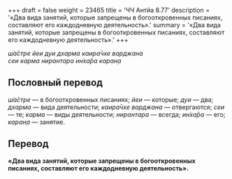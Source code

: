 +++
draft = false
weight = 23465
title = 'ЧЧ Антйа 8.77'
description = '«Два вида занятий, которые запрещены в богооткровенных писаниях, составляют его каждодневную деятельность».'
summary = '«Два вида занятий, которые запрещены в богооткровенных писаниях, составляют его каждодневную деятельность».'
+++

_ш́а̄стре йеи дуи дхарма каира̄чхе варджана  
сеи карма нирантара ин̇ха̄ра каран̣а_

## Пословный перевод

_ш́а̄стре_ — в богооткровенных писаниях; _йеи_ — которые; _дуи_ — два; _дхарма_ — вида деятельности; _каира̄чхе_ _варджана_ — отвергаются; _сеи_ — те; _карма_ — виды деятельности; _нирантара_ — всегда; _ин̇ха̄ра_ — его; _каран̣а_ — занятие.

## Перевод

**«Два вида занятий, которые запрещены в богооткровенных писаниях, составляют его каждодневную деятельность».**

